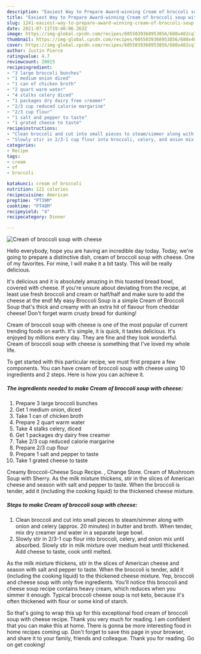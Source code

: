 ```yaml
---
description: "Easiest Way to Prepare Award-winning Cream of broccoli soup with cheese"
title: "Easiest Way to Prepare Award-winning Cream of broccoli soup with cheese"
slug: 1241-easiest-way-to-prepare-award-winning-cream-of-broccoli-soup-with-cheese
date: 2021-07-11T19:40:06.263Z
image: https://img-global.cpcdn.com/recipes/6055039368953856/680x482cq70/cream-of-broccoli-soup-with-cheese-recipe-main-photo.jpg
thumbnail: https://img-global.cpcdn.com/recipes/6055039368953856/680x482cq70/cream-of-broccoli-soup-with-cheese-recipe-main-photo.jpg
cover: https://img-global.cpcdn.com/recipes/6055039368953856/680x482cq70/cream-of-broccoli-soup-with-cheese-recipe-main-photo.jpg
author: Justin Pierce
ratingvalue: 4.7
reviewcount: 20015
recipeingredient:
- "3 large broccoli bunches"
- "1 medium onion diced"
- "1 can of chicken broth"
- "2 quart warm water"
- "4 stalks celery diced"
- "1 packages dry dairy free creamer"
- "2/3 cup reduced calorie margarine"
- "2/3 cup flour"
- "1 salt and pepper to taste"
- "1 grated cheese to taste"
recipeinstructions:
- "Clean broccoli and cut into small pieces to steam/simmer along with onion and celery (approx. 20 minutes) in butter and broth. When tender, mix dry creamer and water in a separate large bowl."
- "Slowly stir in 2/3-1 cup flour into broccoli, celery, and onion mix until absorbed. Slowly stir in milk mixture over medium heat until thickened. Add cheese to taste, cook until melted."
categories:
- Recipe
tags:
- cream
- of
- broccoli

katakunci: cream of broccoli 
nutrition: 121 calories
recipecuisine: American
preptime: "PT39M"
cooktime: "PT48M"
recipeyield: "4"
recipecategory: Dinner

---
```



![Cream of broccoli soup with cheese](https://img-global.cpcdn.com/recipes/6055039368953856/680x482cq70/cream-of-broccoli-soup-with-cheese-recipe-main-photo.jpg)

Hello everybody, hope you are having an incredible day today. Today, we're going to prepare a distinctive dish, cream of broccoli soup with cheese. One of my favorites. For mine, I will make it a bit tasty. This will be really delicious.

It&#39;s delicious and it is absolutely amazing in this toasted bread bowl, covered with cheese. If you&#39;re unsure about deviating from the recipe, at least use fresh broccoli and cream or half/half and make sure to add the cheese at the end! My easy Broccoli Soup is a simple Cream of Broccoli Soup that&#39;s thick and creamy with an extra hit of flavour from cheddar cheese! Don&#39;t forget warm crusty bread for dunking!

Cream of broccoli soup with cheese is one of the most popular of current trending foods on earth. It's simple, it is quick, it tastes delicious. It's enjoyed by millions every day. They are fine and they look wonderful. Cream of broccoli soup with cheese is something that I've loved my whole life.


To get started with this particular recipe, we must first prepare a few components. You can have cream of broccoli soup with cheese using 10 ingredients and 2 steps. Here is how you can achieve it.

<!--inarticleads1-->

##### The ingredients needed to make Cream of broccoli soup with cheese:

1. Prepare 3 large broccoli bunches
1. Get 1 medium onion, diced
1. Take 1 can of chicken broth
1. Prepare 2 quart warm water
1. Take 4 stalks celery, diced
1. Get 1 packages dry dairy free creamer
1. Take 2/3 cup reduced calorie margarine
1. Prepare 2/3 cup flour
1. Prepare 1 salt and pepper to taste
1. Take 1 grated cheese to taste


Creamy Broccoli-Cheese Soup Recipe. , Change Store. Cream of Mushroom Soup with Sherry. As the milk mixture thickens, stir in the slices of American cheese and season with salt and pepper to taste. When the broccoli is tender, add it (including the cooking liquid) to the thickened cheese mixture. 

<!--inarticleads2-->

##### Steps to make Cream of broccoli soup with cheese:

1. Clean broccoli and cut into small pieces to steam/simmer along with onion and celery (approx. 20 minutes) in butter and broth. When tender, mix dry creamer and water in a separate large bowl.
1. Slowly stir in 2/3-1 cup flour into broccoli, celery, and onion mix until absorbed. Slowly stir in milk mixture over medium heat until thickened. Add cheese to taste, cook until melted.


As the milk mixture thickens, stir in the slices of American cheese and season with salt and pepper to taste. When the broccoli is tender, add it (including the cooking liquid) to the thickened cheese mixture. Yep, broccoli and cheese soup with only five ingredients. You&#39;ll notice this broccoli and cheese soup recipe contains heavy cream, which reduces when you simmer it enough. Typical broccoli cheese soup is not keto, because it&#39;s often thickened with flour or some kind of starch. 

So that's going to wrap this up for this exceptional food cream of broccoli soup with cheese recipe. Thank you very much for reading. I am confident that you can make this at home. There is gonna be more interesting food in home recipes coming up. Don't forget to save this page in your browser, and share it to your family, friends and colleague. Thank you for reading. Go on get cooking!
